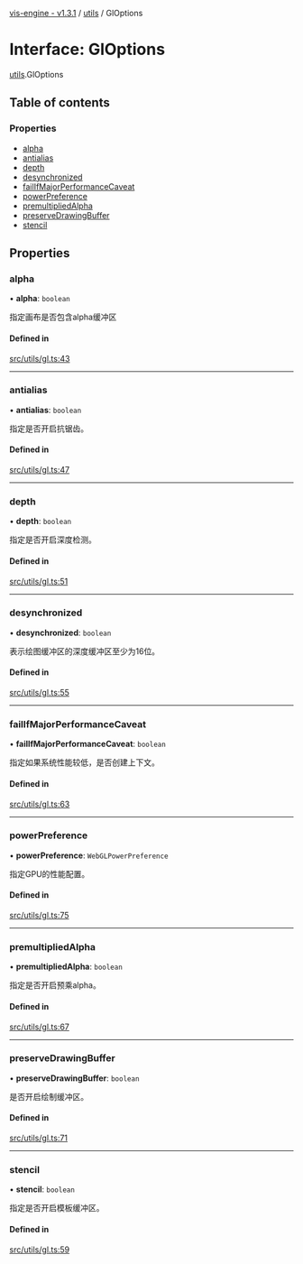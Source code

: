 [vis-engine - v1.3.1](../index.md) / [utils](../modules/utils.md) / GlOptions

# Interface: GlOptions

[utils](../modules/utils.md).GlOptions

## Table of contents

### Properties

- [alpha](utils.GlOptions.md#alpha)
- [antialias](utils.GlOptions.md#antialias)
- [depth](utils.GlOptions.md#depth)
- [desynchronized](utils.GlOptions.md#desynchronized)
- [failIfMajorPerformanceCaveat](utils.GlOptions.md#failifmajorperformancecaveat)
- [powerPreference](utils.GlOptions.md#powerpreference)
- [premultipliedAlpha](utils.GlOptions.md#premultipliedalpha)
- [preserveDrawingBuffer](utils.GlOptions.md#preservedrawingbuffer)
- [stencil](utils.GlOptions.md#stencil)

## Properties

### alpha

• **alpha**: `boolean`

指定画布是否包含alpha缓冲区

#### Defined in

[src/utils/gl.ts:43](https://github.com/sakitam-gis/vis-engine/blob/master/src/utils/gl.ts?at&#x3D;bbe6a01#line&#x3D;43)

___

### antialias

• **antialias**: `boolean`

指定是否开启抗锯齿。

#### Defined in

[src/utils/gl.ts:47](https://github.com/sakitam-gis/vis-engine/blob/master/src/utils/gl.ts?at&#x3D;bbe6a01#line&#x3D;47)

___

### depth

• **depth**: `boolean`

指定是否开启深度检测。

#### Defined in

[src/utils/gl.ts:51](https://github.com/sakitam-gis/vis-engine/blob/master/src/utils/gl.ts?at&#x3D;bbe6a01#line&#x3D;51)

___

### desynchronized

• **desynchronized**: `boolean`

表示绘图缓冲区的深度缓冲区至少为16位。

#### Defined in

[src/utils/gl.ts:55](https://github.com/sakitam-gis/vis-engine/blob/master/src/utils/gl.ts?at&#x3D;bbe6a01#line&#x3D;55)

___

### failIfMajorPerformanceCaveat

• **failIfMajorPerformanceCaveat**: `boolean`

指定如果系统性能较低，是否创建上下文。

#### Defined in

[src/utils/gl.ts:63](https://github.com/sakitam-gis/vis-engine/blob/master/src/utils/gl.ts?at&#x3D;bbe6a01#line&#x3D;63)

___

### powerPreference

• **powerPreference**: `WebGLPowerPreference`

指定GPU的性能配置。

#### Defined in

[src/utils/gl.ts:75](https://github.com/sakitam-gis/vis-engine/blob/master/src/utils/gl.ts?at&#x3D;bbe6a01#line&#x3D;75)

___

### premultipliedAlpha

• **premultipliedAlpha**: `boolean`

指定是否开启预乘alpha。

#### Defined in

[src/utils/gl.ts:67](https://github.com/sakitam-gis/vis-engine/blob/master/src/utils/gl.ts?at&#x3D;bbe6a01#line&#x3D;67)

___

### preserveDrawingBuffer

• **preserveDrawingBuffer**: `boolean`

是否开启绘制缓冲区。

#### Defined in

[src/utils/gl.ts:71](https://github.com/sakitam-gis/vis-engine/blob/master/src/utils/gl.ts?at&#x3D;bbe6a01#line&#x3D;71)

___

### stencil

• **stencil**: `boolean`

指定是否开启模板缓冲区。

#### Defined in

[src/utils/gl.ts:59](https://github.com/sakitam-gis/vis-engine/blob/master/src/utils/gl.ts?at&#x3D;bbe6a01#line&#x3D;59)

